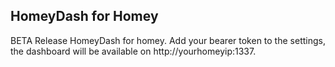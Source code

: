 ## HomeyDash for Homey

BETA Release HomeyDash for homey.
Add your bearer token to the settings, the dashboard will be available on http://yourhomeyip:1337.
